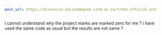```yaml
---
post_url: https://discourse.onlinedegree.iitm.ac.in/t/tds-official-project1-discrepencies/171141/63
---
```

I cannot understand why the project marks are marked zero for me ? i have used the same code as usual but the results are not same ?